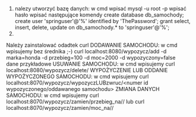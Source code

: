 1. nalezy utworzyć bazę danych:
    w cmd wpisać mysql -u root -p
    wpisać hasło 
    wpisać następujące komendy 
	create database db_samochody;
	create user 'springuser'@'%' identified by 'ThePassword';
	grant select, insert, delete, update on db_samochody.* to 'springuser'@'%';
2.
Należy zainstalować odadtek curl
DODAWANIE SAMOCHODU:
	w cmd wpisujemy bez średnika ;-)
	curl localhost:8080/wypozycz/add -d marka=honda -d przebieg=100 -d moc=2000 -d wypozyczony=false	
	dane przykładowe
USUWANIE SAMOCHODU:
	w cmd wpisujemy
	curl localhost:8080/wypozycz/delete/<numer id usuwanego samochodu>
WYPOŻYCZENIE LUB ODDANIE WYPOŻYCZONEGO SAMOCHODU:
	w cmd wpisujemy 
	curl localhost:8070/wypozycz/wypozyczLUBzwruc/<numer id wypozyczonego/oddawanego samochodu>
ZMIANA DANYCH SAMOCHODU:
	w cmd wpisujemy
	curl localhost:8070/wypozycz/zamien/przebieg_na/<nowyPrzebieg>/<numer id zmienianego samochodu>
lub 
	curl localhost:8070/wypozycz/zamien/moc_na/<nowaMoc>/<numer id zmienianego samochodu> 
